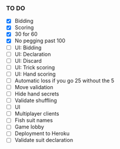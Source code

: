 ### TO DO

- [x] Bidding
- [x] Scoring
- [x] 30 for 60
- [x] No pegging past 100
- [ ] UI: Bidding
- [ ] UI: Declaration
- [ ] UI: Discard
- [ ] UI: Trick scoring
- [ ] UI: Hand scoring
- [ ] Automatic loss if you go 25 without the 5
- [ ] Move validation
- [ ] Hide hand secrets
- [ ] Validate shuffling
- [ ] UI
- [ ] Multiplayer clients
- [ ] Fish suit names
- [ ] Game lobby
- [ ] Deployment to Heroku
- [ ] Validate suit declaration
